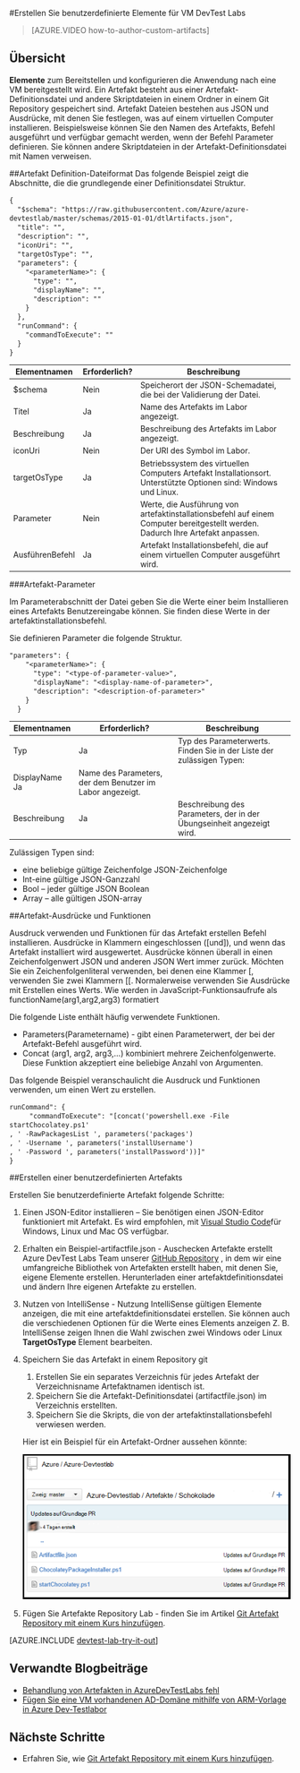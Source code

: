 <properties 
    pageTitle="Erstellen Sie benutzerdefinierte Elemente für VM Labs DevTest | Microsoft Azure"
    description="Informationen Sie zum Erstellen eigener Artefakte mit DevTest Labs"
    services="devtest-lab,virtual-machines"
    documentationCenter="na"
    authors="tomarcher"
    manager="douge"
    editor=""/>

<tags
    ms.service="devtest-lab"
    ms.workload="na"
    ms.tgt_pltfrm="na"
    ms.devlang="na"
    ms.topic="article"
    ms.date="08/25/2016"
    ms.author="tarcher"/>

#<a name="create-custom-artifacts-for-your-devtest-labs-vm"></a>Erstellen Sie benutzerdefinierte Elemente für VM DevTest Labs

> [AZURE.VIDEO how-to-author-custom-artifacts] 

## <a name="overview"></a>Übersicht
**Elemente** zum Bereitstellen und konfigurieren die Anwendung nach eine VM bereitgestellt wird. Ein Artefakt besteht aus einer Artefakt-Definitionsdatei und andere Skriptdateien in einem Ordner in einem Git Repository gespeichert sind. Artefakt Dateien bestehen aus JSON und Ausdrücke, mit denen Sie festlegen, was auf einem virtuellen Computer installieren. Beispielsweise können Sie den Namen des Artefakts, Befehl ausgeführt und verfügbar gemacht werden, wenn der Befehl Parameter definieren. Sie können andere Skriptdateien in der Artefakt-Definitionsdatei mit Namen verweisen.

##<a name="artifact-definition-file-format"></a>Artefakt Definition-Dateiformat
Das folgende Beispiel zeigt die Abschnitte, die die grundlegende einer Definitionsdatei Struktur.

    {
      "$schema": "https://raw.githubusercontent.com/Azure/azure-devtestlab/master/schemas/2015-01-01/dtlArtifacts.json",
      "title": "",
      "description": "",
      "iconUri": "",
      "targetOsType": "",
      "parameters": {
        "<parameterName>": {
          "type": "",
          "displayName": "",
          "description": ""
        }
      },
      "runCommand": {
        "commandToExecute": ""
      }
    }

| Elementnamen | Erforderlich? | Beschreibung
| ------------ | --------- | -----------
| $schema      | Nein        | Speicherort der JSON-Schemadatei, die bei der Validierung der Datei.
| Titel        | Ja       | Name des Artefakts im Labor angezeigt.
| Beschreibung  | Ja       | Beschreibung des Artefakts im Labor angezeigt.
| iconUri      | Nein        | Der URI des Symbol im Labor.
| targetOsType | Ja       | Betriebssystem des virtuellen Computers Artefakt Installationsort. Unterstützte Optionen sind: Windows und Linux.
| Parameter   | Nein        | Werte, die Ausführung von artefaktinstallationsbefehl auf einem Computer bereitgestellt werden. Dadurch Ihre Artefakt anpassen.
| AusführenBefehl   | Ja       | Artefakt Installationsbefehl, die auf einem virtuellen Computer ausgeführt wird.

###<a name="artifact-parameters"></a>Artefakt-Parameter

Im Parameterabschnitt der Datei geben Sie die Werte einer beim Installieren eines Artefakts Benutzereingabe können. Sie finden diese Werte in der artefaktinstallationsbefehl.

Sie definieren Parameter die folgende Struktur.

    "parameters": {
        "<parameterName>": {
          "type": "<type-of-parameter-value>",
          "displayName": "<display-name-of-parameter>",
          "description": "<description-of-parameter>"
        }
      }

| Elementnamen | Erforderlich? | Beschreibung
| ------------ | --------- | -----------
| Typ         | Ja       | Typ des Parameterwerts. Finden Sie in der Liste der zulässigen Typen:
| DisplayName Ja       | Name des Parameters, der dem Benutzer im Labor angezeigt.
| Beschreibung  | Ja       | Beschreibung des Parameters, der in der Übungseinheit angezeigt wird.

Zulässigen Typen sind:

- eine beliebige gültige Zeichenfolge JSON-Zeichenfolge
- Int-eine gültige JSON-Ganzzahl
- Bool – jeder gültige JSON Boolean
- Array – alle gültigen JSON-array

##<a name="artifact-expressions-and-functions"></a>Artefakt-Ausdrücke und Funktionen

Ausdruck verwenden und Funktionen für das Artefakt erstellen Befehl installieren.
Ausdrücke in Klammern eingeschlossen ([und]), und wenn das Artefakt installiert wird ausgewertet. Ausdrücke können überall in einen Zeichenfolgenwert JSON und anderen JSON Wert immer zurück. Möchten Sie ein Zeichenfolgenliteral verwenden, bei denen eine Klammer [, verwenden Sie zwei Klammern [[.
Normalerweise verwenden Sie Ausdrücke mit Erstellen eines Werts. Wie werden in JavaScript-Funktionsaufrufe als functionName(arg1,arg2,arg3) formatiert

Die folgende Liste enthält häufig verwendete Funktionen.

- Parameters(Parametername) - gibt einen Parameterwert, der bei der Artefakt-Befehl ausgeführt wird.
- Concat (arg1, arg2, arg3,...) kombiniert mehrere Zeichenfolgenwerte. Diese Funktion akzeptiert eine beliebige Anzahl von Argumenten.

Das folgende Beispiel veranschaulicht die Ausdruck und Funktionen verwenden, um einen Wert zu erstellen.

    runCommand": {
         "commandToExecute": "[concat('powershell.exe -File startChocolatey.ps1'
    , ' -RawPackagesList ', parameters('packages')
    , ' -Username ', parameters('installUsername')
    , ' -Password ', parameters('installPassword'))]"
    }

##<a name="create-a-custom-artifact"></a>Erstellen einer benutzerdefinierten Artefakts

Erstellen Sie benutzerdefinierte Artefakt folgende Schritte:

1. Einen JSON-Editor installieren – Sie benötigen einen JSON-Editor funktioniert mit Artefakt. Es wird empfohlen, mit [Visual Studio Code](https://code.visualstudio.com/)für Windows, Linux und Mac OS verfügbar.

1. Erhalten ein Beispiel-artifactfile.json - Auschecken Artefakte erstellt Azure DevTest Labs Team unserer [GitHub Repository](https://github.com/Azure/azure-devtestlab) , in dem wir eine umfangreiche Bibliothek von Artefakten erstellt haben, mit denen Sie, eigene Elemente erstellen. Herunterladen einer artefaktdefinitionsdatei und ändern Ihre eigenen Artefakte zu erstellen.

1. Nutzen von IntelliSense - Nutzung IntelliSense gültigen Elemente anzeigen, die mit eine artefaktdefinitionsdatei erstellen. Sie können auch die verschiedenen Optionen für die Werte eines Elements anzeigen Z. B. IntelliSense zeigen Ihnen die Wahl zwischen zwei Windows oder Linux **TargetOsType** Element bearbeiten.

1. Speichern Sie das Artefakt in einem Repository git
    1. Erstellen Sie ein separates Verzeichnis für jedes Artefakt der Verzeichnisname Artefaktnamen identisch ist.
    1. Speichern Sie die Artefakt-Definitionsdatei (artifactfile.json) im Verzeichnis erstellten.
    1. Speichern Sie die Skripts, die von der artefaktinstallationsbefehl verwiesen werden.

    Hier ist ein Beispiel für ein Artefakt-Ordner aussehen könnte:

    ![Artefakt Git REPO-Beispiel](./media/devtest-lab-artifact-author/git-repo.png)

1. Fügen Sie Artefakte Repository Lab - finden Sie im Artikel [Git Artefakt Repository mit einem Kurs hinzufügen](devtest-lab-add-artifact-repo.md).

[AZURE.INCLUDE [devtest-lab-try-it-out](../../includes/devtest-lab-try-it-out.md)]

## <a name="related-blog-posts"></a>Verwandte Blogbeiträge
- [Behandlung von Artefakten in AzureDevTestLabs fehl](http://www.visualstudiogeeks.com/blog/DevOps/How-to-troubleshoot-failing-artifacts-in-AzureDevTestLabs)
- [Fügen Sie eine VM vorhandenen AD-Domäne mithilfe von ARM-Vorlage in Azure Dev-Testlabor](http://www.visualstudiogeeks.com/blog/DevOps/Join-a-VM-to-existing-AD-domain-using-ARM-template-AzureDevTestLabs)

## <a name="next-steps"></a>Nächste Schritte

- Erfahren Sie, wie [Git Artefakt Repository mit einem Kurs hinzufügen](devtest-lab-add-artifact-repo.md).
